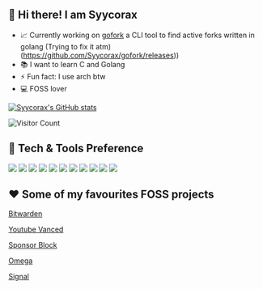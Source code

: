 ## 👋 Hi there! I am Syycorax

- 📈 Currently working on [gofork](https://github.com/syycorax/gofork) a CLI tool to find active forks written in golang (Trying to fix it atm)
(https://github.com/Syycorax/gofork/releases))
- 📚 I want to learn C and Golang
- ⚡ Fun fact: I use arch btw
- 💻 FOSS lover

[![Syycorax's GitHub stats](https://github-readme-stats.vercel.app/api?username=Syycorax&show_icons=true&theme=blue-green)](https://github.com/anuraghazra/github-readme-stats)

![Visitor Count](https://profile-counter.glitch.me/Syycorax/count.svg)

## 🔧 Tech & Tools Preference

<img src="http://img.shields.io/badge/-Git-F1502F?style=for-the-badge&logo=git&logoColor=FFFFFF"> <img src="http://img.shields.io/badge/-Github-000000?style=for-the-badge&logo=github&logoColor=FFFFFF"> <img src="http://img.shields.io/badge/-VS%20Code-007ACC?style=for-the-badge&logo=visual%20studio%20code&logoColor=white"> <img src="https://img.shields.io/badge/Python-14354C?style=for-the-badge&logo=python&logoColor=white"> <img src="https://img.shields.io/badge/Markdown-000000?style=for-the-badge&logo=markdown&logoColor=white"> <img src="https://img.shields.io/badge/Discord-7289DA?style=for-the-badge&logo=discord&logoColor=white">  <img src="https://img.shields.io/badge/ProtonMail-8B89CC?style=for-the-badge&logo=protonmail&logoColor=white"> <img src="https://img.shields.io/badge/Android-3DDC84?style=for-the-badge&logo=android&logoColor=white"> <img src="https://img.shields.io/badge/Arch_Linux-1793D1?style=for-the-badge&logo=arch-linux&logoColor=white"> <img src="https://img.shields.io/badge/Spotify-1ED760?&style=for-the-badge&logo=spotify&logoColor=white"> <img src="https://img.shields.io/badge/Signal-%23039BE5.svg?style=for-the-badge&logo=Signal&logoColor=white">

## ❤️ Some of my favourites FOSS projects

[Bitwarden](https://bitwarden.com/)

[Youtube Vanced](https://vancedapp.com/)

[Sponsor Block](https://sponsor.ajay.app/)

[Omega](https://getomega.dev/)

[Signal](https://signal.org/)
